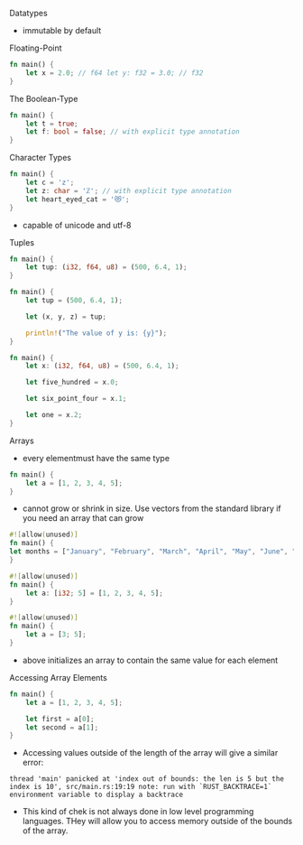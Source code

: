 Datatypes

- immutable by default

Floating-Point
```rust
fn main() { 
	let x = 2.0; // f64 let y: f32 = 3.0; // f32 
}
```

The Boolean-Type
```rust
fn main() { 
	let t = true; 
	let f: bool = false; // with explicit type annotation 
}
```

Character Types
```rust
fn main() {
    let c = 'z';
    let z: char = 'ℤ'; // with explicit type annotation
    let heart_eyed_cat = '😻';
}
```

- capable of unicode and utf-8

Tuples

```rust
fn main() {
    let tup: (i32, f64, u8) = (500, 6.4, 1);
}
```

```rust
fn main() {
    let tup = (500, 6.4, 1);

    let (x, y, z) = tup;

    println!("The value of y is: {y}");
}
```

```rust
fn main() {
    let x: (i32, f64, u8) = (500, 6.4, 1);

    let five_hundred = x.0;

    let six_point_four = x.1;

    let one = x.2;
}
```

Arrays
- every elementmust have the same type
```rust
fn main() {
    let a = [1, 2, 3, 4, 5];
}
```

- cannot grow or shrink in size. Use vectors from the standard library if you need an array that can grow
```rust
#![allow(unused)]
fn main() {
let months = ["January", "February", "March", "April", "May", "June", "July", "August", "September", "October", "November", "December"];
}

```

```rust
#![allow(unused)]
fn main() {
	let a: [i32; 5] = [1, 2, 3, 4, 5];
}
```

```rust
#![allow(unused)]
fn main() {
	let a = [3; 5];
}
```
- above initializes an array to contain the same value for each element

Accessing Array Elements

```rust
fn main() {
    let a = [1, 2, 3, 4, 5];

    let first = a[0];
    let second = a[1];
}
```
- Accessing values outside of the length of the array will give a similar error:
```
thread 'main' panicked at 'index out of bounds: the len is 5 but the index is 10', src/main.rs:19:19 note: run with `RUST_BACKTRACE=1` environment variable to display a backtrace
```
- This kind of chek is not always done in low level programming languages. THey will allow you to access memory outside of the bounds of the array.
